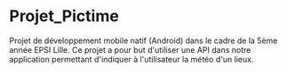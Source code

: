 # Projet_Pictime
Projet de développement mobile natif (Android) dans le cadre de la 5ème année EPSI Lille.
Ce projet a pour but d'utiliser une API dans notre application permettant d'indiquer à l'utilisateur la météo d'un lieux.
